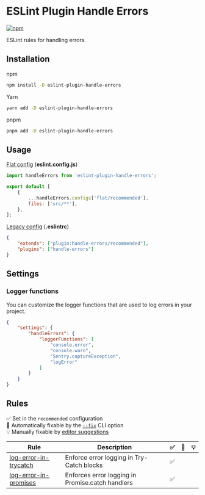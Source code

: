 # ESLint Plugin Handle Errors

[![npm](https://img.shields.io/npm/v/eslint-plugin-handle-errors)](https://www.npmjs.com/package/eslint-plugin-handle-errors)

ESLint rules for handling errors.

## Installation

npm

```bash
npm install -D eslint-plugin-handle-errors
```

Yarn

```bash
yarn add -D eslint-plugin-handle-errors
```

pnpm

```bash
pnpm add -D eslint-plugin-handle-errors
```

## Usage

[Flat config](https://eslint.org/docs/latest/use/configure/configuration-files-new)
(**eslint.config.js**)

```javascript
import handleErrors from 'eslint-plugin-handle-errors';

export default [
    {
        ...handleErrors.configs['flat/recommended'],
        files: ['src/**'],
    },
];
```

[Legacy config](https://eslint.org/docs/latest/use/configure/configuration-files)
(**.eslintrc**)

```json
{
    "extends": ["plugin:handle-errors/recommended"],
    "plugins": ["handle-errors"]
}
```

## Settings

### Logger functions

You can customize the logger functions that are used to log errors in your project.

```json
{
    "settings": {
        "handleErrors": {
            "loggerFunctions": [
                "console.error", 
                "console.warn", 
                "Sentry.captureException", 
                "logError"
            ]
        }
    }
}
```

## Rules

✅ Set in the `recommended` configuration\
🔧 Automatically fixable by the [`--fix`](https://eslint.org/docs/latest/user-guide/command-line-interface#--fix)
CLI option\
💡 Manually fixable by
[editor suggestions](https://eslint.org/docs/latest/developer-guide/working-with-rules#providing-suggestions)

| Rule                                                                                                                       | Description                                      | ✅  | 🔧  | 💡  |
| -------------------------------------------------------------------------------------------------------------------------- | ------------------------------------------------ | :-: | :-: | :-: |
| [log-error-in-trycatch](https://github.com/Nodge/eslint-plugin-handle-errors/blob/main/src/rules/log-error-in-trycatch.ts) | Enforce error logging in Try-Catch blocks        | ✅  |     |     |
| [log-error-in-promises](https://github.com/Nodge/eslint-plugin-handle-errors/blob/main/src/rules/log-error-in-promises.ts) | Enforces error logging in Promise.catch handlers | ✅  |     |     |
